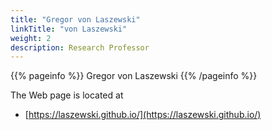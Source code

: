 ```yaml
---
title: "Gregor von Laszewski"
linkTitle: "von Laszewski"
weight: 2
description: Research Professor
---
```


{{% pageinfo %}}
Gregor von Laszewski
{{% /pageinfo %}}

The Web page is located at

* [https://laszewski.github.io/](https://laszewski.github.io/) 
